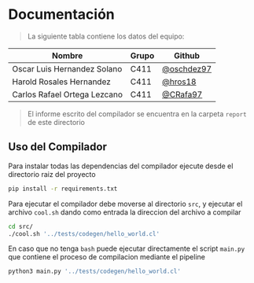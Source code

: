 # Documentación

> La siguiente tabla contiene los datos del equipo:

**Nombre** | **Grupo** | **Github**
--|--|--
Oscar Luis Hernandez Solano | C411 | [@oschdez97](https://github.com/oschdez97)
Harold Rosales Hernandez | C411 | [@hros18](https://github.com/hros18)
Carlos Rafael Ortega Lezcano | C411 | [@CRafa97](https://github.com/CRafa97)

> El informe escrito del compilador se encuentra en la carpeta `report` de este directorio

## Uso del Compilador

Para instalar todas las dependencias del compilador ejecute desde el directorio raiz del proyecto

```bash
pip install -r requirements.txt
```

Para ejecutar el compilador debe moverse al directorio ```src```, y ejecutar el archivo ```cool.sh``` dando como entrada la direccion del archivo a compilar

```bash
cd src/
./cool.sh '../tests/codegen/hello_world.cl'
```

En caso que no tenga `bash` puede ejecutar directamente el script `main.py` que contiene el proceso de compilacion mediante el pipeline

```bash
python3 main.py '../tests/codegen/hello_world.cl'
```